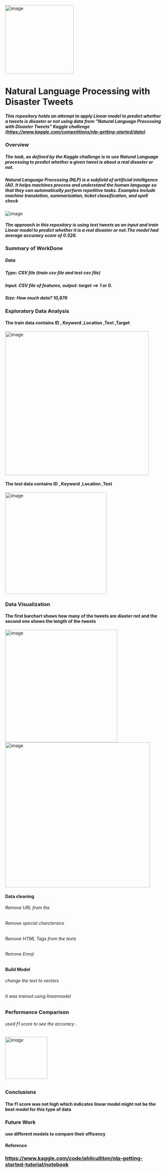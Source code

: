 <img width="221" alt="image" src="https://user-images.githubusercontent.com/89664911/167133072-f666276a-3bf0-48a0-89ce-572d15417ef4.png">

# Natural Language Processing with Disaster Tweets #
  ##### This repository holds an attempt to apply Linear model to predict whether a tweets is  disaster or not using data from "Natural Language Processing with Disaster Tweets" Kaggle challenge (https://www.kaggle.com/competitions/nlp-getting-started/data).
 ### Overview
    
  ##### The task, as defined by the Kaggle challenge is to use Natural Language processing to predict whether a given tweet is about a real disaster or not.  
  ##### Natural Language Processing (NLP) is a subfield of artificial intelligence (AI). It helps machines process and understand the human language so that they can automatically perform repetitive tasks. Examples include machine translation, summarization, ticket classification, and spell check
  
![image](https://user-images.githubusercontent.com/89664911/167177781-79fd781f-b9db-43c4-a0e8-a332b9f105a2.png)

   ##### The approach in this repository  is using text tweets as an input and train Linear model to predict whether it is a real disaster or not.The model had  average accuracy score of 0.526.  #####
### Summary of WorkDone
   ##### Data
   ##### Type: CSV file (train csv file and test csv file)
   ##### Input: CSV file of features, output: target ==> 1 or 0.
   ##### Size: How much data? 10,876
### Exploratory Data Analysis
#### The train data contains ID , Keyword ,Location ,Text ,Target
<img width="463" alt="image" src="https://user-images.githubusercontent.com/89664911/167162764-9c13aad4-3570-4f80-8ccf-c809cb7e3e9b.png">

#### The test data contains ID , Keyword ,Location ,Text
<img width="327" alt="image" src="https://user-images.githubusercontent.com/89664911/167162863-540a2ab9-c2ca-4886-9049-9b4fb897c12d.png">
 
 ### Data Visualization

#### The first barchart shows how many of the tweets are diaster not and the second one shows the length of the tweets 
<img width="362" alt="image" src="https://user-images.githubusercontent.com/89664911/167163357-9fa8ba47-7173-4651-91e3-ddfb6a9543c4.png">
<img width="467" alt="image" src="https://user-images.githubusercontent.com/89664911/167164760-5b7b45e2-69bf-46fc-b59e-56c34a0a60d3.png">

#### Data cleaning 
###### Remove URL from the 
###### Remove special charctersics 
###### Remove HTML Tags from the texts
###### Remove Emoji


#### Build Model
###### change the text to vectors
###### It was trained using linearmodel 


### Performance Comparison
###### used f1 score to see the accuracy .
###### <img width="136" alt="image" src="https://user-images.githubusercontent.com/89664911/167168592-93af2e9c-2b8d-4f76-92da-e60013f538ff.png">


### Conclusions
#### The f1 score was not high which indicates linear model might not be the best model for this type of data 
### Future Work
#### use different models to compare their efficency  
#### Reference 
### https://www.kaggle.com/code/philculliton/nlp-getting-started-tutorial/notebook











